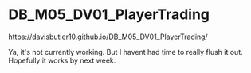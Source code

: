 # DB_M05_DV01_PlayerTrading

https://davisbutler10.github.io/DB_M05_DV01_PlayerTrading/

Ya, it's not currently working. But I havent had time to really flush it out. Hopefully it works by next week.
